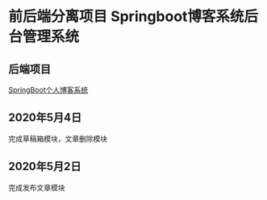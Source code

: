 # 前后端分离项目 Springboot博客系统后台管理系统

## 后端项目

[SpringBoot个人博客系统](https://github.com/zyd100/SpringBootBlog)

## 2020年5月4日

完成草稿箱模块，文章删除模块

## 2020年5月2日

完成发布文章模块
